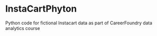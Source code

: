# InstaCartPhyton
Python code for fictional Instacart data as part of CareerFoundry data analytics course
